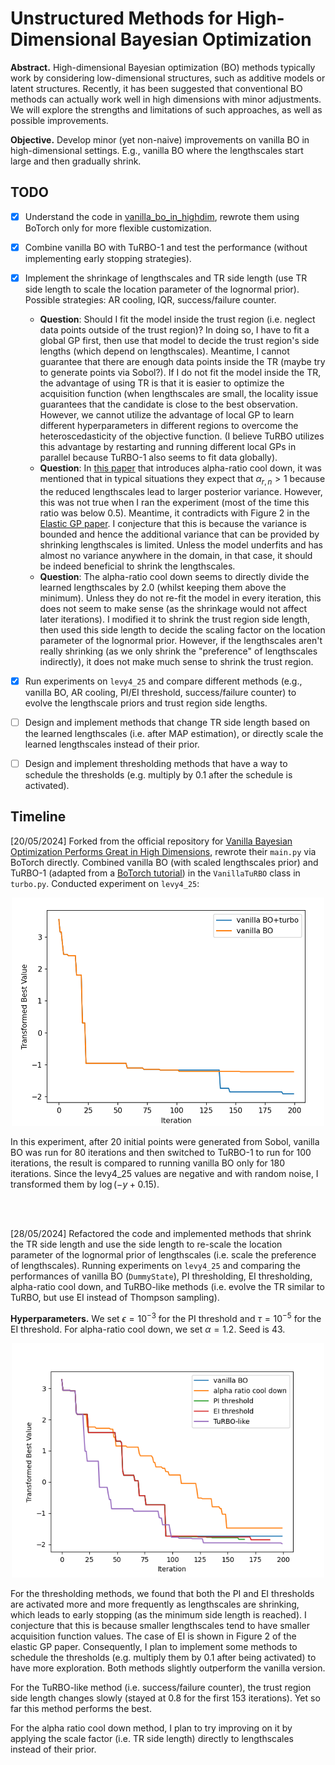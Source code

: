 # Unstructured Methods for High-Dimensional Bayesian Optimization

**Abstract.** High-dimensional Bayesian optimization (BO) methods typically work by considering low-dimensional structures, such as additive models or latent structures. Recently, it has been suggested that conventional BO methods can actually work well in high dimensions with minor adjustments. We will explore the strengths and limitations of such approaches, as well as possible improvements.

**Objective.** Develop minor (yet non-naive) improvements on vanilla BO in high-dimensional settings. E.g., vanilla BO where the lengthscales start large and then gradually shrink.

## TODO

- [x] Understand the code in [vanilla_bo_in_highdim](https://github.com/hvarfner/vanilla_bo_in_highdim), rewrote them using BoTorch only for more flexible customization.
- [x] Combine vanilla BO with TuRBO-1 and test the performance (without implementing early stopping strategies).
- [x] Implement the shrinkage of lengthscales and TR side length (use TR side length to scale the location parameter of the lognormal prior). Possible strategies: AR cooling, IQR, success/failure counter.
  - **Question**: Should I fit the model inside the trust region (i.e. neglect data points outside of the trust region)? In doing so, I have to fit a global GP first, then use that model to decide the trust region's side lengths (which depend on lengthscales). Meantime, I cannot guarantee that there are enough data points inside the TR (maybe try to generate points via Sobol?). If I do not fit the model inside the TR, the advantage of using TR is that it is easier to optimize the acquisition function (when lengthscales are small, the locality issue guarantees that the candidate is close to the best observation. However, we cannot utilize the advantage of local GP to learn different hyperparameters in different regions to overcome the heteroscedasticity of the objective function. (I believe TuRBO utilizes this advantage by restarting and running different local GPs in parallel because TuRBO-1 also seems to fit data globally).
  - **Question**: In [this paper](https://arxiv.org/pdf/1612.03117) that introduces alpha-ratio cool down, it was mentioned that in typical situations they expect that $\alpha_{r, n} > 1$ because the reduced lengthscales lead to larger posterior variance. However, this was not true when I ran the experiment (most of the time this ratio was below $0.5$). Meantime, it contradicts with Figure 2 in the [Elastic GP paper](https://proceedings.mlr.press/v70/rana17a/rana17a.pdf). I conjecture that this is because the variance is bounded and hence the additional variance that can be provided by shrinking lengthscales is limited. Unless the model underfits and has almost no variance anywhere in the domain, in that case, it should be indeed beneficial to shrink the lengthscales. 
  - **Question**: The alpha-ratio cool down seems to directly divide the learned lengthscales by $2.0$ (whilst keeping them above the minimum). Unless they do not re-fit the model in every iteration, this does not seem to make sense (as the shrinkage would not affect later iterations). I modified it to shrink the trust region side length, then used this side length to decide the scaling factor on the location parameter of the lognormal prior. However, if the lengthscales aren't really shrinking (as we only shrink the "preference" of lengthscales indirectly), it does not make much sense to shrink the trust region. 
- [x] Run experiments on ```levy4_25``` and compare different methods (e.g., vanilla BO, AR cooling, PI/EI threshold, success/failure counter) to evolve the lengthscale priors and trust region side lengths.
- [ ] Design and implement methods that change TR side length based on the learned lengthscales (i.e. after MAP estimation), or directly scale the learned lengthscales instead of their prior.
- [ ] Design and implement thresholding methods that have a way to schedule the thresholds (e.g. multiply by $0.1$ after the schedule is activated).


## Timeline

[20/05/2024] Forked from the official repository for [Vanilla Bayesian Optimization Performs Great in High Dimensions](https://github.com/hvarfner/vanilla_bo_in_highdim), rewrote their ```main.py``` via BoTorch directly. Combined vanilla BO (with scaled lengthscales prior) and TuRBO-1 (adapted from a [BoTorch tutorial](https://botorch.org/tutorials/turbo_1)) in the ```VanillaTuRBO``` class in ```turbo.py```. Conducted experiment on ```levy4_25```:

<p align="center">
  <img src="./figures/figure_05_20.png" alt="figure_05_20.png" width="500"/>
</p>

In this experiment, after 20 initial points were generated from Sobol, vanilla BO was run for 80 iterations and then switched to TuRBO-1 to run for 100 iterations, the result is compared to running vanilla BO only for 180 iterations. Since the levy4_25 values are negative and with random noise, I transformed them by $\log(-y + 0.15)$.

<br/><br/>

[28/05/2024] Refactored the code and implemented methods that shrink the TR side length and use the side length to re-scale the location parameter of the lognormal prior of lengthscales (i.e. scale the preference of lengthscales). Running experiments on ```levy4_25``` and comparing the performances of vanilla BO (```DummyState```), PI thresholding, EI thresholding, alpha-ratio cool down, and TuRBO-like methods (i.e. evolve the TR similar to TuRBO, but use EI instead of Thompson sampling). 

**Hyperparameters.** We set $\epsilon = 10^{-3}$ for the PI threshold and $\tau = 10^{-5}$ for the EI threshold. For alpha-ratio cool down, we set $\alpha=1.2$. Seed is 43.

<p align="center">
  <img src="./figures/figure_05_28.png" alt="figure_05_28.png" width="500"/>
</p>

For the thresholding methods, we found that both the PI and EI thresholds are activated more and more frequently as lengthscales are shrinking, which leads to early stopping (as the minimum side length is reached). I conjecture that this is because smaller lengthscales tend to have smaller acquisition function values. The case of EI is shown in Figure 2 of the elastic GP paper. Consequently, I plan to implement some methods to schedule the thresholds (e.g. multiply them by $0.1$ after being activated) to have more exploration. Both methods slightly outperform the vanilla version.

For the TuRBO-like method (i.e. success/failure counter), the trust region side length changes slowly (stayed at $0.8$ for the first 153 iterations). Yet so far this method performs the best.

For the alpha ratio cool down method, I plan to try improving on it by applying the scale factor (i.e. TR side length) directly to lengthscales instead of their prior. 
